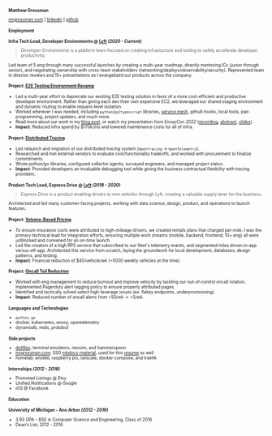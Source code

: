 <style>
    .md-grid {
      max-width: 800px;
    }
    * {
      font-size: .72rem;
    }
    .md-typeset h1 {
      margin: 0em;
    }
    .md-typeset h2 {
      margin: 0em;
    }
</style>
# Matthew Grossman
[mrgrossman.com](https://www.mrgrossman.com/) | [linkedin](https://www.linkedin.com/in/matthewryangrossman/) | [github](https://github.com/matthewgrossman/)
## Employment
### Infra Tech Lead, Developer Environments @ [Lyft](https://lyft.com) *(2020 - Current)*

> *Developer Environments* is a platform team focused on creating infrastucture and tooling to safely accelerate developer productivity.

Led team of 5 eng through many successful launches by creating a multi-year roadmap, directly mentoring ICs (junior through senior), and negotiating ownership with cross-team stakeholders (networking/deploys/observability/security).
Represented team in director reviews and 15+ presentations as I evangelized our products across the company.

#### Project: <u>E2E Testing Environment Revamp</u>
* Led a multi-year effort to deprecate our existing E2E testing solution in favor of a more cost-efficient and productive developer environment.
Rather than giving each dev their own expensive EC2, we leveraged our shared staging environment and dynamic routing to enable request-level isolation.
* Worked wherever I was needed, including `python`/`go`/`typescript` libraries, [service mesh](https://github.com/envoyproxy/envoy/pulls?q=is%3Apr+author%3Amatthewgrossman+), github hooks, local tools, pair-programming, project updates, and much more.
* Read more about our work in my [blog post](https://eng.lyft.com/scaling-productivity-on-microservices-at-lyft-part-3-extending-our-envoy-mesh-with-staging-fdaafafca82f), or watch my presentation from _EnvoyCon 2022_ ([recording](https://www.youtube.com/watch?v=p9dYr23MVv0), [abstract](https://envoyconna22.sched.com/event/1AO5k), [slides](assets/envoycon2022.pdf)).
* **Impact**: Reduced infra spend by $170k/mo and lowered maintenance costs for all of infra.

#### Project: <u>Distributed Tracing</u>
* Led relaunch and migration of our distributed tracing system (`OpenTracing` -> `OpenTelemetry`).
* Researched and met external vendors to evaluate cost/functionality tradeoffs, and worked with procurement to finalize commitments.
* Wrote python/go libraries, configured collector agents, surveyed engineers, and managed project status.
* **Impact**: Provided developers an invaluable debugging tool while giving the business contractual flexibility with tracing providers.

### Product Tech Lead, Express Drive @ [Lyft](https://lyft.com) *(2016 - 2020)*

> *Express Drive* is a product enabling drivers to rent vehicles through Lyft, creating a valuable supply lever for the business.


Architected and led many customer-facing projects, working with data science, design, product, and operations to launch features.

#### Project: <u>Volume-Based Pricing</u>

* To ensure insurance costs were attributed to high-mileage drivers, we created rentals plans that charged per-mile.
I was the primary technical lead for integration efforts, ensuring multiple work streams (mobile, backend, frontend; 10+ eng) all were unblocked and convened for an on-time launch.
* Led the creation of a high RPS service that subscribed to our fleet's telemetry events, and segmented miles driven in-app versus off-app.
Architected this service from scratch, laying the groundwork for local development, databases, design patterns, and testing.
* **Impact**: Financial reduction of $40/vehicle/wk (~5000 weekly vehicles at the time).

#### Project: <u>Oncall Toil Reduction</u>

* Worked with eng management to reduce burnout and improve velocity by tackling our out-of-control oncall rotation.
Implemented Pagerduty alert tagging policy to ensure properly attributed pages.
* Identified and tactically solved select high-leverage issues (ex. flakey endpoints, underprovisioning).
* **Impact**: Reduced number of oncall alerts from ~50/wk → ~5/wk.

### Languages and Technologies
* `python`, `go`
* docker, kubernetes, envoy, opentelemetry
* dynamodb, redis, protobuf

### Side projects
* <u>[dotfiles](https://github.com/matthewgrossman/dotfiles)</u>: terminal emulators, neovim, and hammerspoon
* <u>[mrgrossman.com](https://github.com/matthewgrossman/website)</u>: SSG [mkdocs-material](https://squidfunk.github.io/mkdocs-material/), used for this [resume](https://mrgrossman.com/resume) as well
* homelab: ansible, raspberry pis, tailscale, docker-compose, and traefik

### Internships *(2012 - 2016)*

* Promoted Listings @ Etsy
* Unified Notifications @ Google
* iOS @ Facebook

## Education
### **University of Michigan - Ann Arbor** *(2012 - 2016)*
* 3.93 GPA – BSE in Computer Science and Engineering, Class of 2016
* Dean’s List; 2012 - 2016
